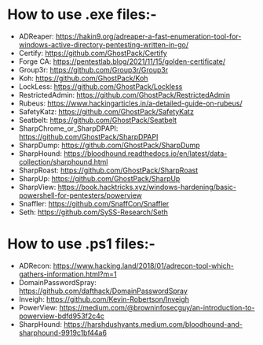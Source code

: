 # How to use .exe files:-
* ADReaper: https://hakin9.org/adreaper-a-fast-enumeration-tool-for-windows-active-directory-pentesting-written-in-go/
* Certify: https://github.com/GhostPack/Certify
* Forge CA: https://pentestlab.blog/2021/11/15/golden-certificate/
* Group3r: https://github.com/Group3r/Group3r
* Koh: https://github.com/GhostPack/Koh
* LockLess: https://github.com/GhostPack/Lockless
* RestrictedAdmin: https://github.com/GhostPack/RestrictedAdmin
* Rubeus: https://www.hackingarticles.in/a-detailed-guide-on-rubeus/
* SafetyKatz: https://github.com/GhostPack/SafetyKatz
* Seatbelt: https://github.com/GhostPack/Seatbelt
* SharpChrome_or_SharpDPAPI: https://github.com/GhostPack/SharpDPAPI
* SharpDump: https://github.com/GhostPack/SharpDump
* SharpHound: https://bloodhound.readthedocs.io/en/latest/data-collection/sharphound.html
* SharpRoast: https://github.com/GhostPack/SharpRoast
* SharpUp: https://github.com/GhostPack/SharpUp
* SharpView: https://book.hacktricks.xyz/windows-hardening/basic-powershell-for-pentesters/powerview
* Snaffler: https://github.com/SnaffCon/Snaffler
* Seth: https://github.com/SySS-Research/Seth

# How to use .ps1 files:-
* ADRecon: https://www.hacking.land/2018/01/adrecon-tool-which-gathers-information.html?m=1
* DomainPasswordSpray: https://github.com/dafthack/DomainPasswordSpray
* Inveigh: https://github.com/Kevin-Robertson/Inveigh
* PowerView: https://medium.com/@browninfosecguy/an-introduction-to-powerview-bdfd953f2c4c
* SharpHound: https://harshdushyants.medium.com/bloodhound-and-sharphound-9919c1bf44a6
